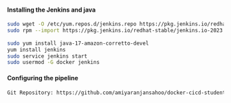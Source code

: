 #### Installing the Jenkins and java
```sh
sudo wget -O /etc/yum.repos.d/jenkins.repo https://pkg.jenkins.io/redhat-stable/jenkins.repo
sudo rpm --import https://pkg.jenkins.io/redhat-stable/jenkins.io-2023.key
  
sudo yum install java-17-amazon-corretto-devel
yum install jenkins
sudo service jenkins start
sudo usermod -G docker jenkins
```
#### Configuring the pipeline
```sh
Git Repository: https://github.com/amiyaranjansahoo/docker-cicd-students-demo.git

```

